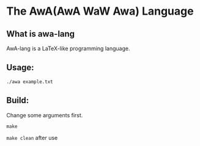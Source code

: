 # The AwA(AwA WaW Awa) Language

## What is awa-lang
AwA-lang is a LaTeX-like programming language.

## Usage:
`./awa example.txt`

## Build: 
Change some arguments first.

`make`

`make clean` after use